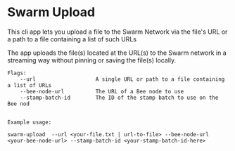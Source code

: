 # Swarm Upload

This cli app lets you upload a file to the Swarm Network via the file's URL or a path to a file containing a list of such URLs

The app uploads the file(s) located at the URL(s) to the Swarm network in a streaming way without pinning or saving the file(s) locally.

    Flags:
        --url                   A single URL or path to a file containing a list of URLs
        --bee-node-url          The URL of a Bee node to use 
        --stamp-batch-id        The ID of the stamp batch to use on the Bee nod
    

    Example usage:
     
    swarm-upload  --url <your-file.txt | url-to-file> --bee-node-url <your-bee-node-url> --stamp-batch-id <your-stamp-batch-id-here>
